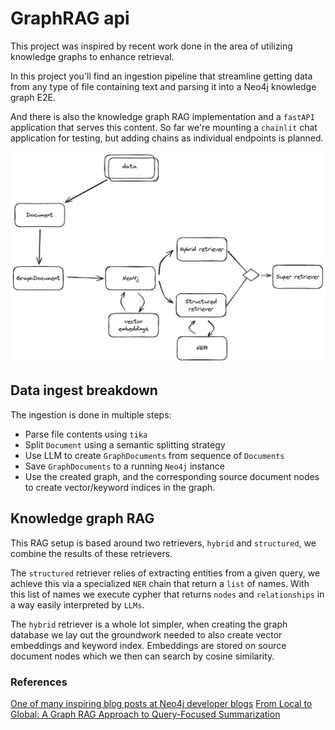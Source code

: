 # GraphRAG api

This project was inspired by recent work done in the area of utilizing knowledge graphs to enhance retrieval.

In this project you'll find an ingestion pipeline that streamline getting data from any type of file containing text and parsing it into a Neo4j knowledge graph E2E.

And there is also the knowledge graph RAG implementation and a `fastAPI` application that serves this content. So far we're mounting a `chainlit` chat application for testing, but adding chains as individual endpoints is planned.

![Overview diagram](img/overview.png)

## Data ingest breakdown

The ingestion is done in multiple steps:

- Parse file contents using `tika`
- Split `Document` using a semantic splitting strategy
- Use LLM to create `GraphDocuments` from sequence of `Documents`
- Save `GraphDocuments` to a running `Neo4j` instance
- Use the created graph, and the corresponding source document nodes to create vector/keyword indices in the graph.

## Knowledge graph RAG

This RAG setup is based around two retrievers, `hybrid` and `structured`, we combine the results of these retrievers.

The `structured` retriever relies of extracting entities from a given query, we achieve this via a specialized `NER` chain that return a `list` of names. With this list of names we execute cypher that returns `nodes` and `relationships` in a way easily interpreted by `LLMs`.

The `hybrid` retriever is a whole lot simpler, when creating the graph database we lay out the groundwork needed to also create vector embeddings and keyword index. Embeddings are stored on source document nodes which we then can search by cosine similarity.

### References

[One of many inspiring blog posts at Neo4j developer blogs](https://neo4j.com/developer-blog/global-graphrag-neo4j-langchain/)
[
From Local to Global: A Graph RAG Approach to Query-Focused Summarization
](https://arxiv.org/abs/2404.16130)
